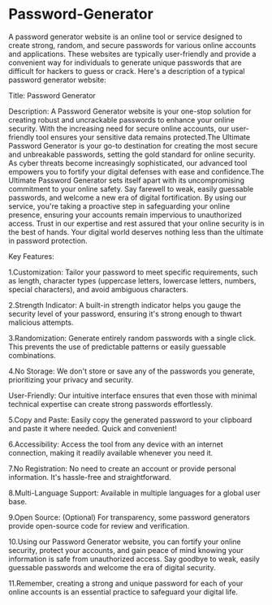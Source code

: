# Password-Generator
A password generator website is an online tool or service designed to create strong, random, and secure passwords for various online accounts and applications. These websites are typically user-friendly and provide a convenient way for individuals to generate unique passwords that are difficult for hackers to guess or crack. Here's a description of a typical password generator website:

Title: Password Generator

Description:
A Password Generator website is your one-stop solution for creating robust and uncrackable passwords to enhance your online security. With the increasing need for secure online accounts, our user-friendly tool ensures your sensitive data remains protected.The Ultimate Password Generator is your go-to destination for creating the most secure and unbreakable passwords, setting the gold standard for online security. As cyber threats become increasingly sophisticated, our advanced tool empowers you to fortify your digital defenses with ease and confidence.The Ultimate Password Generator sets itself apart with its uncompromising commitment to your online safety. Say farewell to weak, easily guessable passwords, and welcome a new era of digital fortification.
By using our service, you're taking a proactive step in safeguarding your online presence, ensuring your accounts remain impervious to unauthorized access. Trust in our expertise and rest assured that your online security is in the best of hands. Your digital world deserves nothing less than the ultimate in password protection.

Key Features:

1.Customization: Tailor your password to meet specific requirements, such as length, character types (uppercase letters, lowercase letters, numbers, special characters), and avoid ambiguous characters.

2.Strength Indicator: A built-in strength indicator helps you gauge the security level of your password, ensuring it's strong enough to thwart malicious attempts.

3.Randomization: Generate entirely random passwords with a single click. This prevents the use of predictable patterns or easily guessable combinations.

4.No Storage: We don't store or save any of the passwords you generate, prioritizing your privacy and security.

User-Friendly: Our intuitive interface ensures that even those with minimal technical expertise can create strong passwords effortlessly.

5.Copy and Paste: Easily copy the generated password to your clipboard and paste it where needed. Quick and convenient!

6.Accessibility: Access the tool from any device with an internet connection, making it readily available whenever you need it.

7.No Registration: No need to create an account or provide personal information. It's hassle-free and straightforward.

8.Multi-Language Support: Available in multiple languages for a global user base.

9.Open Source: (Optional) For transparency, some password generators provide open-source code for review and verification.

10.Using our Password Generator website, you can fortify your online security, protect your accounts, and gain peace of mind knowing your information is safe from unauthorized access. Say goodbye to weak, easily guessable passwords and welcome the era of digital security.

11.Remember, creating a strong and unique password for each of your online accounts is an essential practice to safeguard your digital life.




